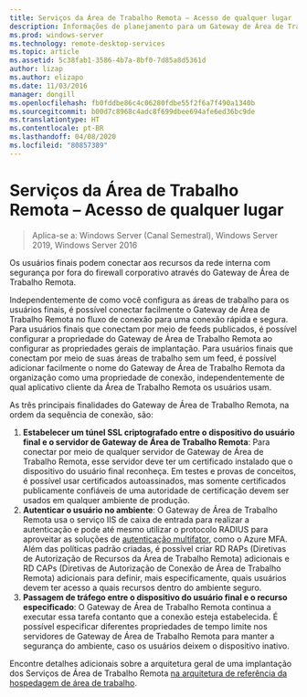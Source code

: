 ```yaml
---
title: Serviços da Área de Trabalho Remota – Acesso de qualquer lugar
description: Informações de planejamento para um Gateway de Área de Trabalho Remota
ms.prod: windows-server
ms.technology: remote-desktop-services
ms.topic: article
ms.assetid: 5c38fab1-3586-4b7a-8bf0-7d85a8d5361d
author: lizap
ms.author: elizapo
ms.date: 11/03/2016
manager: dongill
ms.openlocfilehash: fb0fddbe86c4c06280fdbe55f2f6a7f490a1340b
ms.sourcegitcommit: b00d7c8968c4adc8f699dbee694afe6ed36bc9de
ms.translationtype: HT
ms.contentlocale: pt-BR
ms.lasthandoff: 04/08/2020
ms.locfileid: "80857389"
---
```

# <a name="remote-desktop-services---access-from-anywhere"></a>Serviços da Área de Trabalho Remota – Acesso de qualquer lugar

>Aplica-se a: Windows Server (Canal Semestral), Windows Server 2019, Windows Server 2016

Os usuários finais podem conectar aos recursos da rede interna com segurança por fora do firewall corporativo através do Gateway de Área de Trabalho Remota.

Independentemente de como você configura as áreas de trabalho para os usuários finais, é possível conectar facilmente o Gateway de Área de Trabalho Remota no fluxo de conexão para uma conexão rápida e segura. Para usuários finais que conectam por meio de feeds publicados, é possível configurar a propriedade do Gateway de Área de Trabalho Remota ao configurar as propriedades gerais de implantação. Para usuários finais que conectam por meio de suas áreas de trabalho sem um feed, é possível adicionar facilmente o nome do Gateway de Área de Trabalho Remota da organização como uma propriedade de conexão, independentemente de qual aplicativo cliente da Área de Trabalho Remota os usuários usam.

As três principais finalidades do Gateway de Área de Trabalho Remota, na ordem da sequência de conexão, são:
1. **Estabelecer um túnel SSL criptografado entre o dispositivo do usuário final e o servidor de Gateway de Área de Trabalho Remota**: Para conectar por meio de qualquer servidor de Gateway de Área de Trabalho Remota, esse servidor deve ter um certificado instalado que o dispositivo do usuário final reconheça. Em testes e provas de conceitos, é possível usar certificados autoassinados, mas somente certificados publicamente confiáveis de uma autoridade de certificação devem ser usados em qualquer ambiente de produção.
2. **Autenticar o usuário no ambiente**: O Gateway de Área de Trabalho Remota usa o serviço IIS de caixa de entrada para realizar a autenticação e pode até mesmo utilizar o protocolo RADIUS para aproveitar as soluções de [autenticação multifator](rds-plan-mfa.md), como o Azure MFA. Além das políticas padrão criadas, é possível criar RD RAPs (Diretivas de Autorização de Recursos da Área de Trabalho Remota) adicionais e RD CAPs (Diretivas de Autorização de Conexão de Área de Trabalho Remota) adicionais para definir, mais especificamente, quais usuários devem ter acesso a quais recursos dentro do ambiente seguro.
3. **Passagem de tráfego entre o dispositivo do usuário final e o recurso especificado**: O Gateway de Área de Trabalho Remota continua a executar essa tarefa contanto que a conexão esteja estabelecida. É possível especificar diferentes propriedades de tempo limite nos servidores de Gateway de Área de Trabalho Remota para manter a segurança do ambiente, caso os usuários deixem o dispositivo inativo.

Encontre detalhes adicionais sobre a arquitetura geral de uma implantação dos Serviços de Área de Trabalho Remota [na arquitetura de referência da hospedagem de área de trabalho](desktop-hosting-reference-architecture.md).